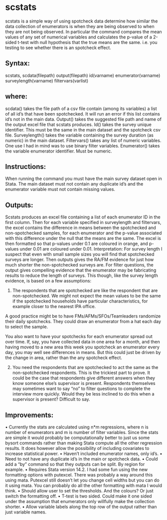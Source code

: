# **scstats**

scstats is a simple way of using spotcheck data determine how similar the data collection of enumerators is when they are being observed to when they are not being observed. In particular the command compares the mean values of any set of numerical variables and calculates the p-value of a 2-sided t-test with null hypothesis that the true means are the same. i.e. you testing to see whether there is an spotcheck effect.

## **Syntax:**
scstats, scdata(filepath) output(filepath) id(varname) enumerator(varname) surveylength(varname) filtervars(varlist) 
## **where:**
scdata() takes the file path of a csv file contain (among its variables) a list of all id’s that have been spotchecked. It will run an error if this list contains id’s not in the main data.
Output() takes the suggested file path and name of the output excel file that scstats produces.
Id() takes the survey unique identifier. This must be the same in the main dataset and the spotcheck csv file.
Surveylength() takes the variable containing the survey duration (as numeric) in the main dataset.
Filtervars() takes any list of numeric variables. One use I had in mind was to use binary filter variables.
Enumerator() takes the variable enumerator identifier. Must be numeric.
## **Instructions:**
When running the command you must have the main survey dataset open in Stata. The main dataset must not contain any duplicate id’s and the enumerator variable must not contain missing values.
## **Outputs:**
Scstats produces an excel file containing a list of each enumerator ID in the first column. Then for each variable specified in surveylength and filtervars, the excel contains the difference in means between the spotchecked and non-spotchecked samples, for each enumerator and the p-value associated with this difference under the null that the means are the same.
The excel is then formatted so that p-values under 0.1 are coloured in orange, and p-values under 0.01 are coloured under 0.01.
Interpretation:
For survey length I suspect that even with small sample sizes you will find that spotchecked surveys are longer. Then outputs gives the RA/FM evidence for just how much shorter the non-spotchecked surveys are.
For filter questions, the output gives compelling evidence that the enumerator may be fabricating results to reduce the length of surveys. This though, like the survey length evidence, is based on a few assumptions:
1.	The respondents that are spotchecked are like the respondent that are non-spotchecked. We might not expect the mean values to be the same if the spotchecked households have particular characteristics, for example closer to the nearest IPA office.	

A good practice might be to have FMs/AFMs/SFOs/Teamleaders randomize their daily spotchecks. They could draw an enumerator from a hat each day to select the sample.

You also want to have your spotchecks for each enumerator spread out over time. If, say, you have collected data in one area for a month, and then having moved to a new area this week you spotcheck an enumerator every day, you may well see differences in means. But this could just be driven by the change in area, rather than the any spotcheck effect.

2.	You need the respondents that are spotchecked to act the same as the non-spotchecked respondents. This is the trickiest part to prove. It could be the case that respondents give different answers when they know someone else’s supervisor is present. Respondents themselves may sometimes want to say “no” to filter questions to complete the interview more quickly. Would they be less inclined to do this when a supervisor is present? Difficult to say.
## **Improvements:**
•	Currently the stats are calculated using n*m regressions, where n is number of enumerators and m is number of filter variables. Since the stats are simple it would probably be computationally better to just us some bysort commands rather than making Stata compute all the other regression results. It does however allow the possibility of including covariates to increase statistical power.
•	Haven’t included enumerator names, only id’s.
•	Need to not have any duplicate id’s in the main or spotcheck data.
•	Could add a “by” command so that they outputs can be split. By region for example.
•	Requires Stata version 14.2. I had some fun using the new formatting options with putexcel. There was probably a way around this using mata. Putexcel still doesn’t let you change cell widths but you can do it using mata. You can probably do all the other formatting with mata I would think.
•	Should allow user to set the thresholds. And the colours? Or just switch the formatting off.
•	T-test is two sided. Could make it one sided under the assumption that enumerators only willfully make the collection shorter.
•	Allow variable labels along the top row of the output rather than just variable names.
